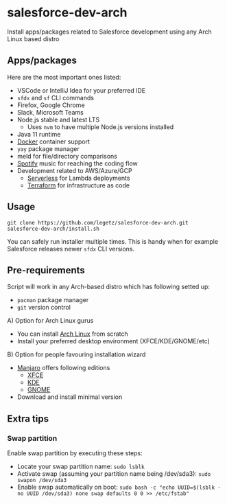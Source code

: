 # salesforce-dev-arch

Install apps/packages related to Salesforce development using any Arch Linux based distro

## Apps/packages

Here are the most important ones listed:

- VSCode or IntelliJ Idea for your preferred IDE
- `sfdx` and `sf` CLI commands
- Firefox, Google Chrome
- Slack, Microsoft Teams
- Node.js stable and latest LTS
  - Uses `nvm` to have multiple Node.js versions installed
- Java 11 runtime
- [Docker](https://www.docker.com/) container support
- `yay` package manager
- meld for file/directory comparisons
- [Spotify](https://spotify.com) music for reaching the coding flow
- Development related to AWS/Azure/GCP
  - [Serverless](https://www.serverless.com/) for Lambda deployments
  - [Terraform](https://www.terraform.io/) for infrastructure as code

## Usage

```
git clone https://github.com/legetz/salesforce-dev-arch.git
salesforce-dev-arch/install.sh
```

You can safely run installer multiple times. This is handy when for example Salesforce releases newer `sfdx` CLI versions.

## Pre-requirements

Script will work in any Arch-based distro which has following setted up:
- `pacman` package manager
- `git` version control

A) Option for Arch Linux gurus

- You can install [Arch Linux](https://www.archlinux.org/) from scratch
- Install your preferred desktop environment (XFCE/KDE/GNOME/etc)

B) Option for people favouring installation wizard

- [Manjaro](https://manjaro.org/) offers following editions
  - [XFCE](https://manjaro.org/downloads/official/xfce/)
  - [KDE](https://manjaro.org/downloads/official/kde/)
  - [GNOME](https://manjaro.org/downloads/official/gnome/)
- Download and install minimal version

## Extra tips

### Swap partition

Enable swap partition by executing these steps:
* Locate your swap partition name: `sudo lsblk`
* Activate swap (assuming your partition name being /dev/sda3): `sudo swapon /dev/sda3`
* Enable swap automatically on boot: `sudo bash -c "echo UUID=$(lsblk -no UUID /dev/sda3) none swap defaults 0 0 >> /etc/fstab"`
